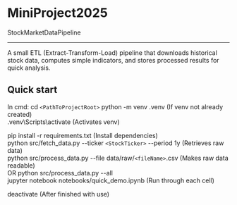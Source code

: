 # MiniProject2025
StockMarketDataPipeline

---
A small ETL (Extract-Transform-Load) pipeline that downloads historical stock data, computes simple indicators, and stores processed results for quick analysis.

## Quick start
In cmd:
cd `<PathToProjectRoot>` 
python -m venv .venv (If venv not already created)  
.venv\Scripts\activate (Activates venv)  

pip install -r requirements.txt (Install dependencies)  
python src/fetch_data.py --ticker `<StockTicker>` --period 1y (Retrieves raw data)  
python src/process_data.py --file data/raw/`<fileName>`.csv (Makes raw data readable)  
OR python src/process_data.py --all   
jupyter notebook notebooks/quick_demo.ipynb (Run through each cell)  

deactivate (After finished with use)